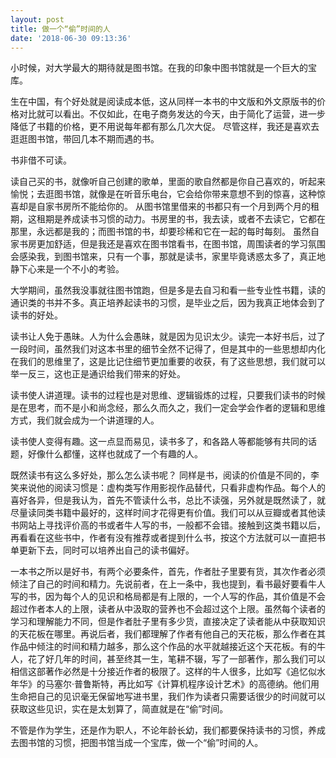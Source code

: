 ```yaml
---
layout: post
title: 做一个“偷”时间的人
date: '2018-06-30 09:13:36'
---
```


小时候，对大学最大的期待就是图书馆。在我的印象中图书馆就是一个巨大的宝库。

生在中国，有个好处就是阅读成本低，这从同样一本书的中文版和外文原版书的价格对比就可以看出。不仅如此，在电子商务发达的今天，由于简化了运营，进一步降低了书籍的价格，更不用说每年都有那么几次大促。
尽管这样，我还是喜欢去逛逛图书馆，带回几本不期而遇的书。

书非借不可读。

读自己买的书，就像听自己创建的歌单，里面的歌自然都是你自己喜欢的，听起来愉悦；去逛图书馆，就像是在听音乐电台，它会给你带来意想不到的惊喜，这种惊喜却是自家书房所不能给你的。
从图书馆里借来的书都只有一个月到两个月的租期，这租期是养成读书习惯的动力。书房里的书，我去读，或者不去读它，它都在那里，永远都是我的；而图书馆的书，却要珍稀和它在一起的每时每刻。
虽然自家书房更加舒适，但是我还是喜欢在图书馆看书，在图书馆，周围读者的学习氛围会感染我，到图书馆来，只有一个事，那就是读书，家里毕竟诱惑太多了，真正地静下心来是一个不小的考验。

大学期间，虽然我没事就往图书馆跑，但是多是去自习和看一些专业性书籍，读的通识类的书并不多。真正培养起读书的习惯，是毕业之后，因为我真正地体会到了读书的好处。

读书让人免于愚昧。人为什么会愚昧，就是因为见识太少。读完一本好书后，过了一段时间，虽然我们对这本书里的细节全然不记得了，但是其中的一些思想却内化在我们的思维里了，这是比记住细节更加重要的收获，有了这些思想，我们就可以举一反三，这也正是通识给我们带来的好处。

读书使人讲道理。读书的过程也是对思维、逻辑锻炼的过程，只要我们读书的时候是在思考，而不是小和尚念经，那么久而久之，我们一定会学会作者的逻辑和思维方式，我们就会成为一个讲道理的人。

读书使人变得有趣。这一点显而易见，读书多了，和各路人等都能够有共同的话题，好像什么都懂，这样也就成了一个有趣的人。

既然读书有这么多好处，那么怎么读书呢？
同样是书，阅读的价值是不同的，李笑来说他的阅读习惯是：虚构类写作用影视作品替代，只看非虚构作品。每个人的喜好各异，但是我认为，首先不管读什么书，总比不读强，另外就是既然读了，就尽量读同类书籍中最好的，这样时间才花得更有价值。我们可以从豆瓣或者其他读书网站上寻找评价高的书或者牛人写的书，一般都不会错。接触到这类书籍以后，再看看在这些书中，作者有没有推荐或者提到什么书，按这个方法就可以一直把书单更新下去，同时可以培养出自己的读书偏好。

一本书之所以是好书，有两个必要条件，首先，作者肚子里要有货，其次作者必须倾注了自己的时间和精力。先说前者，在上一条中，我也提到，看书最好要看牛人写的书，因为每个人的见识和格局都是有上限的，一个人写的作品，其价值是不会超过作者本人的上限，读者从中汲取的营养也不会超过这个上限。虽然每个读者的学习和理解能力不同，但是作者肚子里有多少货，直接决定了读者能从中获取知识的天花板在哪里。再说后者，我们都理解了作者有他自己的天花板，那么作者在其作品中倾注的时间和精力越多，那么这个作品的水平就越接近这个天花板。有的牛人，花了好几年的时间，甚至终其一生，笔耕不辍，写了一部著作，那么我们可以相信这部著作必然是十分接近作者的极限了。这样的牛人很多，比如写《追忆似水年华》的马塞尔·普鲁斯特，再比如写《计算机程序设计艺术》的高德纳。他们用生命把自己的见识毫无保留地写进书里，我们作为读者只需要话很少的时间就可以获取这些见识，实在是太划算了，简直就是在“偷”时间。

不管是作为学生，还是作为职人，不论年龄长幼，我们都要保持读书的习惯，养成去图书馆的习惯，把图书馆当成一个宝库，做一个“偷”时间的人。


